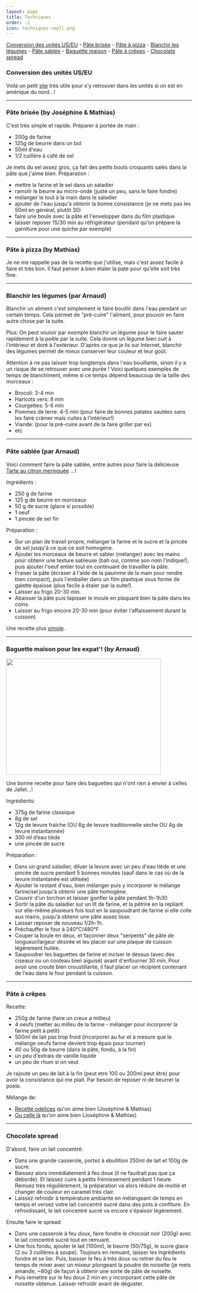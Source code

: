```yaml
---
layout: page
title: Techniques
order: -1
icon: techniques-small.png
---
```


[Conversion des unités US/EU](/techniques#conversion) - [Pâte brisée](/techniques#pate-quiche) - [Pâte à
pizza](/techniques#pate-pizza) - [Blanchir les légumes](/techniques#blanchir) - [Pâte sablée](/techniques#pate-sable) - [Baguette maison](/techniques#baguette) - [Pâte à crêpes](/techniques#crepes) - [Chocolate spread](/techniques#choco-spread)

### <a name="conversion"></a> Conversion des unités US/EU

Voilà un petit [site](http://www.ricardocuisine.com/convertisseur/temperature-de-cuisson) très utile pour s'y retrouver dans les unités si on est en amérique du nord...!

_______________________

### <a name="pate-quiche"></a> Pâte brisée (by Joséphine & Mathias)

C'est très simple et rapide. Préparer à portée de main :

- 200g de farine
- 125g de beurre dans un bol
- 50ml d'eau
- 1/2 cuillère à café de sel

Je mets du sel assez gros, ça fait des petits bouts croquants salés dans la pâte que j'aime bien. Préparation :

- mettre la farine et le sel dans un saladier
- ramolir le beurre au micro-onde (juste un peu, sans le faire fondre)
- mélanger le tout à la main dans le saladier
- ajouter de l'eau jusqu'à obtenir la bonne consistance (je ne mets pas les 50ml
  en général, plutôt 30)
- faire une boule avec la pâte et l'envelopper dans du film plastique
- laisser reposer 15/30 min au réfrigérateur (pendant qu'on prépare
  la garniture pour une quiche par exemple)

_______________________

### <a name="pate-pizza"></a> Pâte à pizza (by Mathias)

Je ne me rappelle pas de la recette que j'utilise, mais c'est assez facile à
faire et très bon. Il faut penser à bien étaler la pate pour qu'elle soit très
fine.

_______________________

### <a name="blanchir"></a> Blanchir les légumes (par Arnaud)

Blanchir un aliment c'est simplement le faire bouillir dans l'eau pendant un certain temps. Cela permet de "pré-cuire" l'aliment, pour pouvoir en faire autre chose par la suite.

Plus: On peut vouloir par exemple blanchir un légume pour le faire sauter rapidement à la poêle par la suite. Cela donne un légume bien cuit à l'intérieur et doré à l'extérieur. 
D'après ce que je lis sur Internet, blanchir des légumes permet de mieux conserver leur couleur et leur goût.

Attention à ne pas laisser trop longtemps dans l'eau bouillante, sinon il y a un risque de se retrouver avec une purée !
Voici quelques exemples de temps de blanchiment, même si ce temps dépend beaucoup de la taille des morceaux :

- Brocoli: 3-4 min
- Haricots vers: 8 min
- Courgettes: 5-6 min
- Pommes de terre: 4-5 min (pour faire de bonnes patates sautées sans les faire crâmer mais cuites à l'intérieur!)
- Viande: (pour la pré-cuire avant de la faire griller par ex)
- etc

_______________________

### <a name="pate-sable"></a> Pâte sablée (par Arnaud)

Voici comment faire la pâte sablée, entre autres pour faire la délicieuse [Tarte au citron meringuée]( http://cuisine.lecuyer.me/desserts#tarte-citron) ...!

Ingrédients :

- 250 g de farine
- 125 g de beurre en morceaux
- 50 g de sucre (glace si possible)
- 1 oeuf
- 1 pincée de sel fin

Préparation : 

- Sur un plan de travail propre, mélanger la farine et le sucre et la pincée de sel jusqu'à ce que ce soit homogène.
- Ajouter les morceaux de beurre et sabler (mélanger) avec les mains pour obtenir une texture sableuse (bah oui, comme son nom l'indique!), puis ajouter l'oeuf entier tout en continuant de travailler la pâte.
- Fraiser la pâte (écraser à l'aide de la paumme de la main pour rendre bien compact), puis l'emballer dans un film plastique sous forme de galette épaisse (plus facile à étaler par la suite!).
- Laisser au frigo 20-30 min.
- Abaisser la pâte puis tapisser le moule en plaquant bien la pâte dans les coins.
- Laisser au frigo encore 20-30 min (pour éviter l'affaissement durant la cuisson)


Une recette plus
[simple](http://www.marmiton.org/recettes/recette_pate-sablee-facile_28755.aspx).

_______________________

### <a name="baguette"></a> Baguette maison pour les expat'! (by Arnaud)

<img src="https://cloud.githubusercontent.com/assets/10600852/7335364/3741cef6-eb86-11e4-91ef-95cd49a5480f.jpg" height="315" width="420">

Une bonne recette pour faire des baguettes qui n'ont rien à envier à celles de Jallet...!

Ingrédients:

- 375g de farine classique
- 8g de sel
- 12g de levure fraîche (OU 6g de levure traditionnelle sèche OU 4g de levure instantannée)
- 300 ml d’eau tiède
- une pincée de sucre

Préparation :

- Dans un grand saladier, diluer la levure avec un peu d'eau tiède et une pincée de sucre pendant 5 bonnes minutes (sauf dans le cas où de la levure instantanée est utilisée)
- Ajouter le restant d'eau, bien mélanger puis y incorporer le mélange farine/sel jusqu'à obtenir une pâte homogène.
- Couvrir d'un torchon et laisser gonfler la pâte pendant 1h-1h30
- Sortir la pâte du saladier sur un lit de farine, et la pétrire en la repliant sur elle-même plusieurs fois tout en la saupoudrant de farine si elle colle aux mains, jusqu'à obtenir une pâte assez lisse.
- Laisser reposer de nouveau 1/2h-1h.
- Préchauffer le four à 240°C/480°F
- Couper la boule en deux, et façonner deux "serpents" de pâte de longueur/largeur désirée et les placer sur une plaque de cuisson légèrement huilée.
- Saupoudrer les baguettes de farine et inciser le dessus (avec des ciseaux ou un couteau bien aiguisé) avant d'enfourner 30 min. Pour avoir une croute bien croustillante, il faut placer un récipient contenant de l'eau dans le four pendant la cuisson.

_______________________

### <a name="crepes"></a> Pâte à crêpes

Recette:

- 250g de farine (faire un creux a millieu)
- 4 oeufs (metter au milleu de la farine - mélanger pour incorporer la farine petit à petit)
- 500ml de lait pas trop froid (incorporer au fur et à mesure que le mélange oeufs farine devient trop épais pour tourner)
- 40 ou 50g de beurre (dans la pâte, fondu, à la fin)
- un peu d'extrais de vanille liquide
- un peu de rhum si on veut

Je rajoute un peu de lait à la fin (peut etre 100 ou 200ml peut être) pour avoir la consistance qui me plait. Par besoin de reposer ni de beurrer la poele.

Mélange de:

- [Recette odelices](http://www.odelices.com/recette/pate-a-crepes-r100/) qu'on aime bien (Joséphine & Mathias)
- [Ou celle là](https://www.hervecuisine.com/recette/crepes-de-la-chandeleur/) qu'on aime bien (Joséphine & Mathias)

_______________________

### <a name="choco-spread"></a> Chocolate spread

D'abord, faire un lait concentré:

- Dans une grande casserole, portez à ébullition 250ml de lait et 100g de sucre.
- Baissez alors immédiatement à feu doux (il ne faudrait pas que ça déborde). Et laissez cuire à petits frémissement pendant 1 heure. Remuez très régulièrement, la préparation va alors réduire de moitié et changer de couleur en caramel très clair.
- Laissez refroidir à température ambiante en mélangeant de temps en temps et versez votre lait concentré sucré dans des pots à confiture. En refroidissant, le lait concentré sucré va encore s'épaissir légèrement.

Ensuite faire le spread:

- Dans une casserole à feu doux, faire fondre le chocolat noir (200g) avec le lait concentré sucré tout en remuant.
- Une fois fondu, ajouter le lait (100ml), le beurre (50/75g), le sucre glace (2 ou 3 cuillères à soupe). Toujours en remuant, laisser les ingrédients fondre et se lier. Puis, baisser le feu à très doux ou retirer du feu le temps de mixer avec un mixeur plongeant la poudre de noisette (je mets amande, ~80g) de façon à obtenir une sorte de pâte de noisette.
- Puis remettre sur le feu doux 2 min en y incorporant cette pâte de noisette obtenue. Laisser refroidir avant de déguster.


